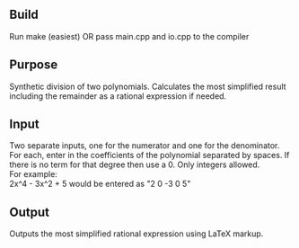 ## Build ##
Run make (easiest) OR pass main.cpp and io.cpp to the compiler
## Purpose ##
Synthetic division of two polynomials. Calculates the most simplified result including the remainder as a rational expression if needed.
## Input ##
Two separate inputs, one for the numerator and one for the denominator. For each, enter in the coefficients of the polynomial separated by spaces. If there is no term for that degree then use a 0. Only integers allowed.\
For example:\
2x^4 - 3x^2 + 5 would be entered as "2 0 -3 0 5"
## Output ##
Outputs the most simplified rational expression using LaTeX markup.
